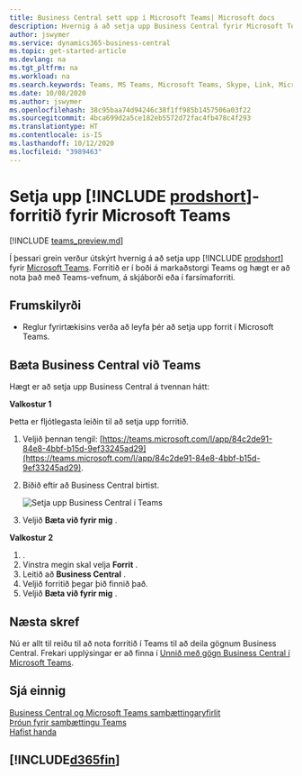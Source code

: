 ```yaml
---
title: Business Central sett upp í Microsoft Teams| Microsoft docs
description: Hvernig á að setja upp Business Central fyrir Microsoft Teams.
author: jswymer
ms.service: dynamics365-business-central
ms.topic: get-started-article
ms.devlang: na
ms.tgt_pltfrm: na
ms.workload: na
ms.search.keywords: Teams, MS Teams, Microsoft Teams, Skype, Link, Microsoft 365, collaborate, collaboration, teamwork
ms.date: 10/08/2020
ms.author: jswymer
ms.openlocfilehash: 38c95baa74d94246c38f1ff985b1457506a03f22
ms.sourcegitcommit: 4bca699d2a5ce182eb5572d72fac4fb478c4f293
ms.translationtype: HT
ms.contentlocale: is-IS
ms.lasthandoff: 10/12/2020
ms.locfileid: "3989463"
---
```

# <a name="install-the-prodshort-app-for-microsoft-teams"></a>Setja upp [!INCLUDE [prodshort](includes/prodshort.md)]-forritið fyrir Microsoft Teams

[!INCLUDE [teams_preview.md](includes/teams_preview.md)]

Í þessari grein verður útskýrt hvernig á að setja upp [!INCLUDE [prodshort](includes/prodshort.md)] fyrir [Microsoft Teams](https://www.microsoft.com/en-us/microsoft-365/microsoft-teams). Forritið er í boði á markaðstorgi Teams og hægt er að nota það með Teams-vefnum, á skjáborði eða í farsímaforriti.

## <a name="prerequisites"></a>Frumskilyrði

- Reglur fyrirtækisins verða að leyfa þér að setja upp forrit í Microsoft Teams.

## <a name="add-the-business-central-app-to-teams"></a>Bæta Business Central við Teams

Hægt er að setja upp Business Central á tvennan hátt:

**Valkostur 1**

Þetta er fljótlegasta leiðin til að setja upp forritið.

1. Veljið þennan tengil: [https://teams.microsoft.com/l/app/84c2de91-84e8-4bbf-b15d-9ef33245ad29](https://teams.microsoft.com/l/app/84c2de91-84e8-4bbf-b15d-9ef33245ad29).

2. Bíðið eftir að Business Central birtist.

    ![Setja upp Business Central í Teams](media/teams-install-app.png)

3. Veljið **Bæta við fyrir mig** .

**Valkostur 2**

1. .
2. Vinstra megin skal velja **Forrit** .
3. Leitið að **Business Central** .
4. Veljið forritið þegar þið finnið það.
5. Veljið **Bæta við fyrir mig** .

## <a name="next-step"></a>Næsta skref

Nú er allt til reiðu til að nota forritið í Teams til að deila gögnum Business Central. Frekari upplýsingar er að finna í [Unnið með gögn Business Central í Microsoft Teams](across-working-with-teams.md).

## <a name="see-also"></a>Sjá einnig

[Business Central og Microsoft Teams samþættingaryfirlit](across-teams-overview.md)  
[Þróun fyrir samþættingu Teams](/dynamics365/business-central/dev-itpro/developer/devenv-develop-for-teams)  
[Hafist handa](product-get-started.md)  

## [!INCLUDE[d365fin](includes/free_trial_md.md)]  
